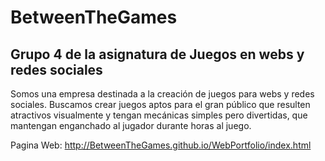 # BetweenTheGames
## Grupo 4 de la asignatura de Juegos en webs y redes sociales

Somos una empresa destinada a la creación de juegos para webs y redes sociales.
Buscamos crear juegos aptos para el gran público que resulten atractivos visualmente y tengan mecánicas simples
pero divertidas, que mantengan enganchado al jugador durante horas al juego.

Pagina Web: http://BetweenTheGames.github.io/WebPortfolio/index.html
      
